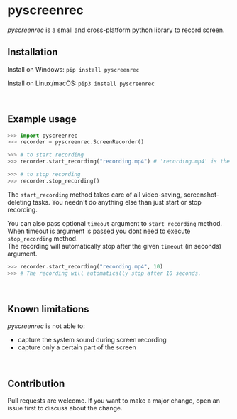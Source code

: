 # pyscreenrec

*pyscreenrec* is a small and cross-platform python library to record screen.

## Installation
Install on Windows: 
`pip install pyscreenrec`

Install on Linux/macOS: 
`pip3 install pyscreenrec`

<br>

## Example usage
``` python
>>> import pyscreenrec
>>> recorder = pyscreenrec.ScreenRecorder()

>>> # to start recording
>>> recorder.start_recording("recording.mp4") # 'recording.mp4' is the name of the output video file, may also contain full path like 'C:/Users/<user>/Videos/video.mp4'

>>> # to stop recording
>>> recorder.stop_recording()
```

The `start_recording` method takes care of all video-saving, screenshot-deleting tasks. You needn't do anything else than just start or stop recording.

You can also pass optional `timeout` argument to `start_recording` method. <br>
When timeout is argument is passed you dont need to execute `stop_recording` method. <br>
The recording will automatically stop after the given `timeout` (in seconds) argument. <br>

``` python
>>> recorder.start_recording("recording.mp4", 10)
>>> # The recording will automatically stop after 10 seconds.
```

<br>

## Known limitations
*pyscreenrec* is not able to:
- capture the system sound during screen recording
- capture only a certain part of the screen

<br>

## Contribution
Pull requests are welcome. If you want to make a major change, open an issue first to discuss about the change.
